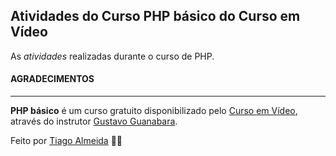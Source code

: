 ## Atividades do Curso PHP básico do Curso em Vídeo

As *atividades* realizadas durante o curso de PHP.



#### AGRADECIMENTOS

***

**PHP básico** é um curso gratuito disponibilizado pelo [Curso em Vídeo]( https://www.cursoemvideo.com/), através do instrutor [Gustavo Guanabara]( https://github.com/gustavoguanabara).


Feito por [Tiago Almeida](https://github.com/tiagodalmeida87) 🧑‍💻